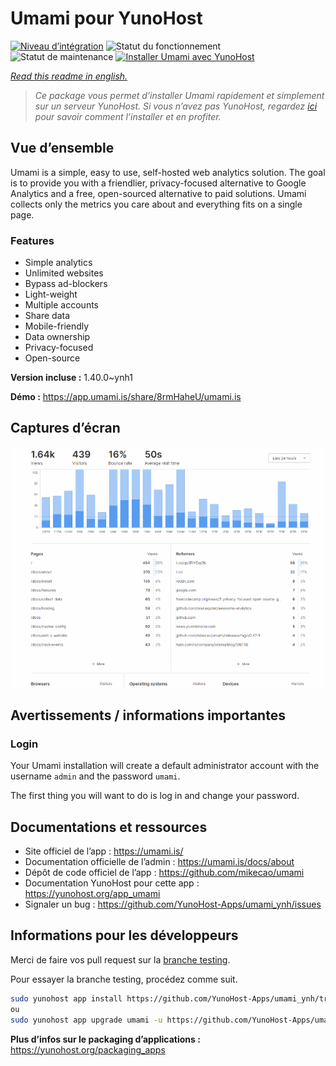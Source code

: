 <!--
N.B.: This README was automatically generated by https://github.com/YunoHost/apps/tree/master/tools/README-generator
It shall NOT be edited by hand.
-->

# Umami pour YunoHost

[![Niveau d’intégration](https://dash.yunohost.org/integration/umami.svg)](https://dash.yunohost.org/appci/app/umami) ![Statut du fonctionnement](https://ci-apps.yunohost.org/ci/badges/umami.status.svg) ![Statut de maintenance](https://ci-apps.yunohost.org/ci/badges/umami.maintain.svg)
[![Installer Umami avec YunoHost](https://install-app.yunohost.org/install-with-yunohost.svg)](https://install-app.yunohost.org/?app=umami)

*[Read this readme in english.](./README.md)*

> *Ce package vous permet d’installer Umami rapidement et simplement sur un serveur YunoHost.
Si vous n’avez pas YunoHost, regardez [ici](https://yunohost.org/#/install) pour savoir comment l’installer et en profiter.*

## Vue d’ensemble

Umami is a simple, easy to use, self-hosted web analytics solution. The goal is to provide you with a friendlier, privacy-focused alternative to Google Analytics and a free, open-sourced alternative to paid solutions. Umami collects only the metrics you care about and everything fits on a single page. 

### Features

- Simple analytics
- Unlimited websites
- Bypass ad-blockers
- Light-weight
- Multiple accounts
- Share data
- Mobile-friendly
- Data ownership
- Privacy-focused
- Open-source


**Version incluse :** 1.40.0~ynh1

**Démo :** https://app.umami.is/share/8rmHaheU/umami.is

## Captures d’écran

![Capture d’écran de Umami](./doc/screenshots/dark.gif)

## Avertissements / informations importantes

### Login

Your Umami installation will create a default administrator account with the username `admin` and the password `umami`.

The first thing you will want to do is log in and change your password.
## Documentations et ressources

* Site officiel de l’app : <https://umami.is/>
* Documentation officielle de l’admin : <https://umami.is/docs/about>
* Dépôt de code officiel de l’app : <https://github.com/mikecao/umami>
* Documentation YunoHost pour cette app : <https://yunohost.org/app_umami>
* Signaler un bug : <https://github.com/YunoHost-Apps/umami_ynh/issues>

## Informations pour les développeurs

Merci de faire vos pull request sur la [branche testing](https://github.com/YunoHost-Apps/umami_ynh/tree/testing).

Pour essayer la branche testing, procédez comme suit.

``` bash
sudo yunohost app install https://github.com/YunoHost-Apps/umami_ynh/tree/testing --debug
ou
sudo yunohost app upgrade umami -u https://github.com/YunoHost-Apps/umami_ynh/tree/testing --debug
```

**Plus d’infos sur le packaging d’applications :** <https://yunohost.org/packaging_apps>